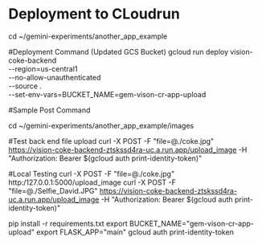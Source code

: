 # Deployment to CLoudrun 

cd ~/gemini-experiments/another_app_example

#Deployment Command (Updated GCS Bucket)
gcloud run deploy vision-coke-backend \
--region=us-central1 \
--no-allow-unauthenticated \
--source . \
--set-env-vars=BUCKET_NAME=gem-vison-cr-app-upload

#Sample Post Command 

cd ~/gemini-experiments/another_app_example/images

#Test back end file upload
curl -X POST -F "file=@./coke.jpg" https://vision-coke-backend-ztskssd4ra-uc.a.run.app/upload_image -H "Authorization: Bearer $(gcloud auth print-identity-token)" 


#Local Testing
curl -X POST -F "file=@./coke.jpg" http:/127.0.0.1:5000/upload_image
curl -X POST -F "file=@./Selfie_David.JPG" https://vision-coke-backend-ztskssd4ra-uc.a.run.app/upload_image -H "Authorization: Bearer $(gcloud auth print-identity-token)" 

pip install -r requirements.txt 
export BUCKET_NAME="gem-vison-cr-app-upload"
export FLASK_APP="main"
gcloud auth print-identity-token

